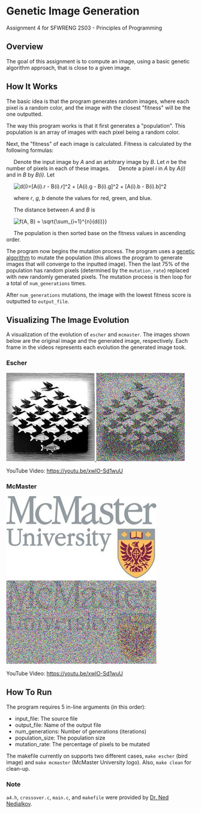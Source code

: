 # Genetic Image Generation
Assignment 4 for SFWRENG 2S03 - Principles of Programming

## Overview
The goal of this assignment is to compute an image, using a basic genetic algorithm approach, that is close to a given image.

## How It Works
The basic idea is that the program generates random images, where each pixel is a random color, and the image with the closest "fitness" will be the one outputted.

The way this program works is that it first generates a "population". This population is an array of images with each pixel being a random color. 

Next, the "fitness" of each image is calculated. Fitness is calculated by the following formulas:

&nbsp;&nbsp;&nbsp;&nbsp; Denote the input image by *A* and an arbitrary image by *B*. Let *n* be the number of pixels in each of these images. 
&nbsp;&nbsp;&nbsp;&nbsp; Denote a pixel *i* in *A* by *A(i)* and in *B* by *B(i)*. Let

&nbsp;&nbsp;&nbsp;&nbsp; <img src="https://latex.codecogs.com/svg.latex?d(i)=[A(i).r&space;-&space;B(i).r]^2&space;&plus;&space;[A(i).g&space;-&space;B(i).g]^2&space;&plus;&space;[A(i).b&space;-&space;B(i).b]^2" title="d(i)=[A(i).r - B(i).r]^2 + [A(i).g - B(i).g]^2 + [A(i).b - B(i).b]^2" />

&nbsp;&nbsp;&nbsp;&nbsp; where *r*, *g*, *b* denote the values for red, green, and blue.

&nbsp;&nbsp;&nbsp;&nbsp; The distance between *A* and *B* is

&nbsp;&nbsp;&nbsp;&nbsp; <img src="https://latex.codecogs.com/svg.latex?f(A,&space;B)&space;=&space;\sqrt{\sum_{i=1}^{n}{d(i)}}" title="f(A, B) = \sqrt{\sum_{i=1}^{n}{d(i)}}" />

&nbsp;&nbsp;&nbsp;&nbsp; The population is then sorted base on the fitness values in ascending order.

The program now begins the mutation process. The program uses a [genetic algorithm](https://en.wikipedia.org/wiki/Genetic_algorithm) to mutate the population (this allows the program to generate images that will converge to the inputted image). Then the last 75% of the population has random pixels (determined by the `mutation_rate`) replaced with new randomly generated pixels. The mutation process is then loop for a total of `num_generations` times.

After `num_generations` mutations, the image with the lowest fitness score is outputted to `output_file`.

## Visualizing The Image Evolution
A visualization of the evolution of `escher` and `mcmaster`. The images shown below are the original image and the generated image, respectively. Each frame in the videos represents each evolution the generated image took.

### Escher
[![Escher](https://github.com/arkinmodi/generateImage/blob/master/export/image/me.jpeg) ![Escher](https://github.com/arkinmodi/generateImage/blob/master/export/image/me2.jpeg)](https://youtu.be/xwlO-Sd1wuU)

YouTube Video: https://youtu.be/xwlO-Sd1wuU

### McMaster
[![McMaster](https://github.com/arkinmodi/generateImage/blob/master/export/image/mcmaster.jpeg) ![McMaster](https://github.com/arkinmodi/generateImage/blob/master/export/image/mcmaster2.jpeg)](https://youtu.be/xwlO-Sd1wuU)

YouTube Video: https://youtu.be/xwlO-Sd1wuU

## How To Run
The program requires 5 in-line arguments (in this order):
* input_file: The source file
* output_file: Name of the output file
* num_generations: Number of generations (iterations)
* population_size: The population size
* mutation_rate: The percentage of pixels to be mutated

The makefile currently on supports two different cases, `make escher` (bird image) and `make mcmaster` (McMaster University logo). Also, `make clean` for clean-up.

### Note
`a4.h`, `crossover.c`, `main.c`, and `makefile` were provided by [Dr. Ned Nedialkov](http://www.cas.mcmaster.ca/~nedialk/).